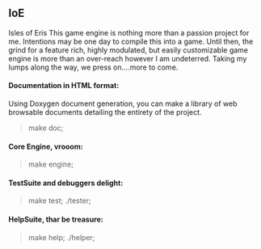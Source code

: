 ## IoE 
Isles of Eris
This game engine is nothing more than a passion project for me. Intentions may be one
day to compile this into a game. Until then, the grind for a feature rich, highly 
modulated, but easily customizable game engine is more than an over-reach however I am
undeterred. Taking my lumps along the way, we press on....more to come.

#### Documentation in HTML format: 
Using Doxygen document generation, you can make a library of web browsable documents
detailing the entirety of the project.
 > make doc;

#### Core Engine, vrooom: 
> make engine;

#### TestSuite and debuggers delight:
 > make test;
 > ./tester;

#### HelpSuite, thar be treasure: 
 > make help;
 > ./helper;
